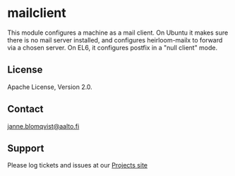 mailclient
==========

This module configures a machine as a mail client. On Ubuntu it makes
sure there is no mail server installed, and configures heirloom-mailx
to forward via a chosen server. On EL6, it configures postfix in a
"null client" mode.

License
-------

Apache License, Version 2.0.

Contact
-------

janne.blomqvist@aalto.fi

Support
-------

Please log tickets and issues at our
[Projects site](https://github.com/jabl/puppet-mailclient)

